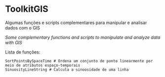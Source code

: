 # ToolkitGIS
Algumas funções e scripts complementares para manipular e analisar dados com o GIS

_Some complementary functions and scripts to manipulate and analyze data with GIS_

Lista de funções:

```
SortPointsBySpaceTime # Ordena um conjunto de ponto linearmente por meio de atributos espaço-temporais
SinuosityLineString # Calcula a sinoosidade de uma linha
```
